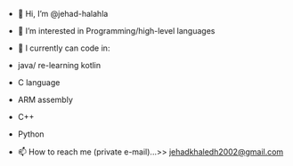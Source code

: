 - 👋 Hi, I’m @jehad-halahla
- 👀 I’m interested in Programming/high-level languages
- 🌱 I currently can code in:
- java/ re-learning kotlin
- C language
- ARM assembly
- C++
- Python

- 📫 How to reach me (private e-mail)...>> jehadkhaledh2002@gmail.com

<!---
jehad-halahla/jehad-halahla is a ✨ special ✨ repository because its `README.md` (this file) appears on your GitHub profile.
You can click the Preview link to take a look at your changes.
--->
